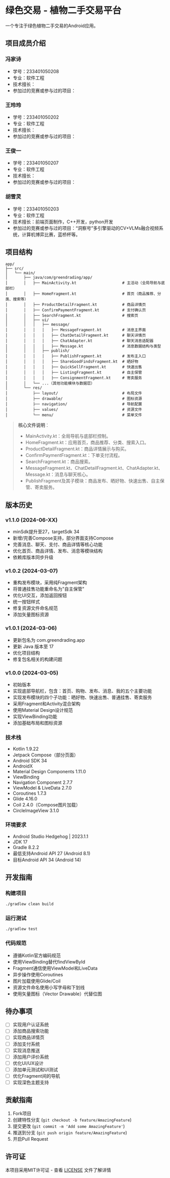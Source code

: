 # 绿色交易 - 植物二手交易平台

一个专注于绿色植物二手交易的Android应用。

## 项目成员介绍
### 冯家诗
- 学号：233401050208
- 专业：软件工程
- 技术擅长：
- 参加过的竞赛或参与过的项目：
### 王玲玲
- 学号：233401050202
- 专业：软件工程
- 技术擅长：
- 参加过的竞赛或参与过的项目：
### 王俊一
- 学号：233401050207
- 专业：软件工程
- 技术擅长：
- 参加过的竞赛或参与过的项目：
### 胡雪灵
- 学号：233401050203
- 专业：软件工程
- 技术擅长：前端页面制作，C++开发，python开发
- 参加过的竞赛或参与过的项目：“洞察号”多引擎驱动的CV+VLMs融合视频系统，计算机博弈比赛，蓝桥杯等。

## 项目结构

```
app/
├── src/
│   └── main/
│       ├── java/com/greendrading/app/
│       │   ├── MainActivity.kt                    # 主活动（全局导航与底部栏）
│       │   ├── HomeFragment.kt                    # 首页（商品推荐、分类、搜索等）
│       │   ├── ProductDetailFragment.kt           # 商品详情页
│       │   ├── ConfirmPaymentFragment.kt          # 支付确认页
│       │   ├── SearchFragment.kt                  # 搜索页
│       │   ├── ui/
│       │   │   ├── message/
│       │   │   │   ├── MessageFragment.kt         # 消息主界面
│       │   │   │   ├── ChatDetailFragment.kt      # 聊天详情页
│       │   │   │   ├── ChatAdapter.kt             # 聊天消息适配器
│       │   │   │   ├── Message.kt                 # 消息数据结构与类型
│       │   │   ├── publish/
│       │   │   │   ├── PublishFragment.kt         # 发布主入口
│       │   │   │   ├── ShareGoodFindsFragment.kt  # 晒好物
│       │   │   │   ├── QuickSellFragment.kt       # 快速出售
│       │   │   │   ├── ListingFragment.kt         # 自主保管
│       │   │   │   ├── ConsignmentFragment.kt     # 寄卖服务
│       │   └── ...（其他功能模块与数据层）
│       └── res/
│           ├── layout/                            # 布局文件
│           ├── drawable/                          # 图标资源
│           ├── navigation/                        # 导航配置
│           ├── values/                            # 资源文件
│           └── menu/                              # 菜单文件
```

> **核心文件说明**：
> - MainActivity.kt：全局导航与底部栏控制。
> - HomeFragment.kt：应用首页，商品推荐、分类、搜索入口。
> - ProductDetailFragment.kt：商品详情展示与购买。
> - ConfirmPaymentFragment.kt：下单支付流程。
> - SearchFragment.kt：商品搜索。
> - MessageFragment.kt、ChatDetailFragment.kt、ChatAdapter.kt、Message.kt：消息与聊天核心。
> - PublishFragment及其子模块：商品发布、晒好物、快速出售、自主保管、寄卖服务。

## 版本历史

### v1.1.0 (2024-06-XX)
- minSdk提升至27，targetSdk 34
- 新增/完善Compose支持，部分界面支持Compose
- 完善消息、聊天、支付、商品详情等核心功能
- 优化首页、商品详情、发布、消息等模块结构
- 依赖库版本同步升级

### v1.0.2 (2024-03-07)
- 重构发布模块，采用纯Fragment架构
- 将普通挂售功能重命名为"自主保管"
- 优化UI交互，添加返回按钮
- 统一按钮样式
- 修复资源文件命名规范
- 添加矢量图标资源

### v1.0.1 (2024-03-06)
- 更新包名为 com.greendrading.app
- 更新 Java 版本至 17
- 优化项目结构
- 修复包名相关的构建问题

### v1.0.0 (2024-03-05)
- 初始版本
- 实现底部导航栏，包含：首页、购物、发布、消息、我的五个主要功能
- 实现发布模块的四个子功能：晒好物、快速出售、普通挂售、寄卖服务
- 采用Fragment和Activity混合架构
- 使用Material Design设计规范
- 实现ViewBinding功能
- 添加基础布局和图标资源

### 技术栈
- Kotlin 1.9.22
- Jetpack Compose（部分页面）
- Android SDK 34
- AndroidX
- Material Design Components 1.11.0
- ViewBinding
- Navigation Component 2.7.7
- ViewModel & LiveData 2.7.0
- Coroutines 1.7.3
- Glide 4.16.0
- Coil 2.4.0（Compose图片加载）
- CircleImageView 3.1.0

### 环境要求
- Android Studio Hedgehog | 2023.1.1
- JDK 17
- Gradle 8.2.2
- 最低支持Android API 27 (Android 8.1)
- 目标Android API 34 (Android 14)

## 开发指南

### 构建项目
```bash
./gradlew clean build
```

### 运行测试
```bash
./gradlew test
```

### 代码规范
- 遵循Kotlin官方编码规范
- 使用ViewBinding替代findViewById
- Fragment通信使用ViewModel和LiveData
- 异步操作使用Coroutines
- 图片加载使用Glide/Coil
- 资源文件命名使用小写字母和下划线
- 使用矢量图标（Vector Drawable）代替位图

## 待办事项
- [ ] 实现用户认证系统
- [ ] 添加商品搜索功能
- [ ] 实现商品详情页
- [ ] 添加支付系统
- [ ] 实现消息推送
- [ ] 添加用户评价系统
- [ ] 优化UI/UX设计
- [ ] 添加单元测试和UI测试
- [ ] 优化Fragment间的导航
- [ ] 实现深色主题支持

## 贡献指南
1. Fork项目
2. 创建特性分支 (`git checkout -b feature/AmazingFeature`)
3. 提交更改 (`git commit -m 'Add some AmazingFeature'`)
4. 推送到分支 (`git push origin feature/AmazingFeature`)
5. 开启Pull Request

## 许可证
本项目采用MIT许可证 - 查看 [LICENSE](LICENSE) 文件了解详情 
